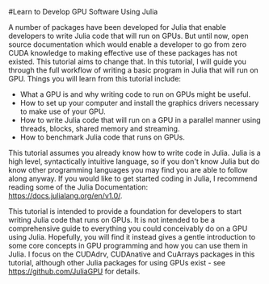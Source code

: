 
#Learn to Develop GPU Software Using Julia


A number of packages have been developed for Julia that enable developers to write Julia code that will run on GPUs. But until now, open source documentation which would enable a developer to go from zero CUDA knowledge to making effective use of these packages has not existed. This tutorial aims to change that. In this tutorial, I will guide you through the full workflow of writing a basic program in Julia that will run on GPU. Things you will learn from this tutorial include:


  * What a GPU is and why writing code to run on GPUs might be useful.
  * How to set up your computer and install the graphics drivers necessary to make use of your GPU.
  * How to write Julia code that will run on a GPU in a parallel manner using threads, blocks, shared memory and streaming.
  * How to benchmark Julia code that runs on GPUs.


This tutorial assumes you already know how to write code in Julia. Julia is a high level, syntactically intuitive language, so if you don't know Julia but do know other programming languages you may find you are able to follow along anyway. If you would like to get started coding in Julia, I recommend reading some of the Julia Documentation: https://docs.julialang.org/en/v1.0/.


This tutorial is intended to provide a foundation for developers to start writing Julia code that runs on GPUs. It is not intended to be a comprehensive guide to everything you could conceivably do on a GPU using Julia. Hopefully, you will find it instead gives a gentle introduction to some core concepts in GPU programming and how you can use them in Julia. I focus on the CUDAdrv, CUDAnative and CuArrays packages in this tutorial, although other Julia packages for using GPUs exist - see https://github.com/JuliaGPU for details.


